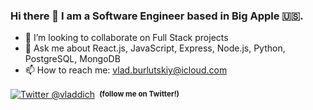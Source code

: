 ### Hi there 👋 I am a Software Engineer based in Big Apple 🇺🇸.

- 👯 I’m looking to collaborate on Full Stack projects
- 💬 Ask me about React.js, JavaScript, Express, Node.js, Python, PostgreSQL, MongoDB
- 📫 How to reach me: vlad.burlutskiy@icloud.com

<div align="left">
    <p><a href="https://twitter.com/Vladdich/"><img alt="Twitter @vladdich" align="center" src="https://img.shields.io/badge/-@vladdich-gray.svg?colorA=6A788D&colorB=1da1f2&style=for-the-badge" /></a>&nbsp;<small> <strong>(follow me on Twitter!)</strong> 
